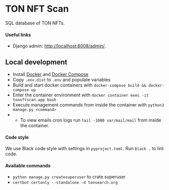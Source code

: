 # TON NFT Scan

SQL database of TON NFTs.

#### Useful links

- Django admin: [http://localhost:8008/admin/](http://localhost:8001/admin/).

## Local development

- Install [Docker](https://docs.docker.com/engine/install/ubuntu/)
  and [Docker Compose](https://docs.docker.com/compose/install/)
- Copy `.env.dist` to `.env` and populate variables
- Build and start docker containers with `docker-compose build && docker-compose up`
- Enter the container environment with `docker container exec -it tonnftscan.app bash`
- Execute management commands from inside the container with `python3 manage.py <command>`
- - To view emails cron logs run `tail -1000 var/mail/mail` from inside the container.

#### Code style

We use Black code style with settings in `pyproject.toml`. Run `black .` to lint code.

#### Available commands

- `python manage.py createsuperuser` to crate superuser
- `certbot certonly --standalone -d tonsearch.org`